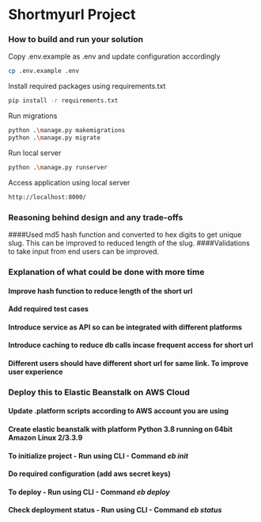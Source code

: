 # Shortmyurl Project
### How to build and run your solution
Copy .env.example as .env  and update configuration accordingly
```bash
cp .env.example .env
```
Install required packages using requirements.txt
```bash
pip install -r requirements.txt
```
Run migrations
```bash
python .\manage.py makemigrations
python .\manage.py migrate 
```
Run local server
```bash
python .\manage.py runserver
```
Access application using local server
```bash
http://localhost:8000/
```
### Reasoning behind design and any trade-offs
####Used md5 hash function and converted to hex digits to get unique slug. This can be improved to reduced length of the slug.
####Validations to take input from end users can be improved.

### Explanation of what could be done with more time
#### Improve hash function to reduce length of the short url
#### Add required test cases
#### Introduce service as API so can be integrated with different platforms
#### Introduce caching to reduce db calls incase frequent access for short url
#### Different users should have different short url for same link. To improve user experience

### Deploy this to Elastic Beanstalk on AWS Cloud
#### Update .platform scripts according to AWS account you are using
#### Create elastic beanstalk with platform Python 3.8 running on 64bit Amazon Linux 2/3.3.9
#### To initialize project - Run using CLI - Command ***eb init***
#### Do required configuration (add aws secret keys)
#### To deploy - Run using CLI - Command ***eb deploy***
#### Check deployment status - Run using CLI - Command ***eb status***